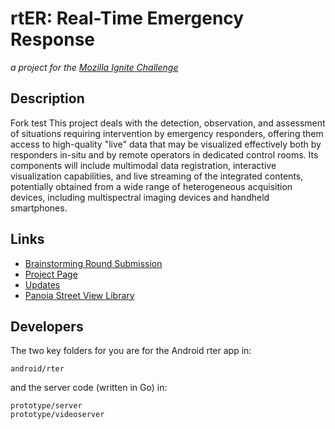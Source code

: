 rtER: Real-Time Emergency Response
=======
*a project for the [Mozilla Ignite Challenge](https://mozillaignite.org/)*

Description
-----------
Fork test
This project deals with the detection, observation, and assessment of situations requiring intervention by emergency responders, offering them access to high-quality "live" data that may be visualized effectively both by responders in-situ and by remote operators in dedicated control rooms. Its components will include multimodal data registration, interactive visualization capabilities, and live streaming of the integrated contents, potentially obtained from a wide range of heterogeneous acquisition devices, including multispectral imaging devices and handheld smartphones.

Links
-----
* [Brainstorming Round Submission](https://mozillaignite.org/ideas/212/)
* [Project Page](https://www.cim.mcgill.ca/sre/projects/rter/)
* [Updates](https://www.cim.mcgill.ca/sre/projects/rter/blog.html)
* [Panoia Street View Library](https://github.com/sparks/panoia)

Developers
----------
The two key folders for you are for the Android rter app in:

	android/rter
	
and the server code (written in Go) in:

	prototype/server
	prototype/videoserver
